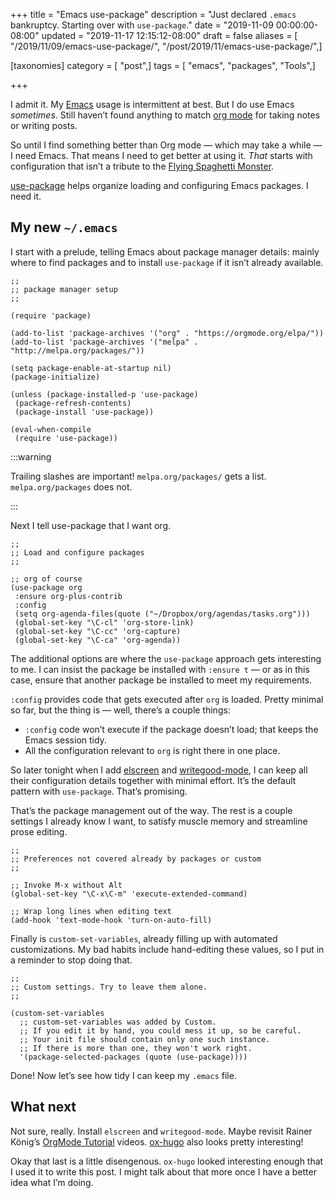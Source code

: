 +++
title = "Emacs use-package"
description = "Just declared `.emacs` bankruptcy. Starting over with `use-package`."
date = "2019-11-09 00:00:00-08:00"
updated = "2019-11-17 12:15:12-08:00"
draft = false
aliases = [ "/2019/11/09/emacs-use-package/", "/post/2019/11/emacs-use-package/",]

[taxonomies]
category = [ "post",]
tags = [ "emacs", "packages", "Tools",]

+++

I admit it. My [Emacs][emacs] usage is intermittent at best. But I do use Emacs
*sometimes*. Still haven’t found anything to match [org mode][org-mode] for
taking notes or writing posts.

So until I find something better than Org mode — which may take a while — I
need Emacs. That means I need to get better at using it. *That* starts with
configuration that isn’t a tribute to the [Flying Spaghetti Monster][fsm].

[use-package][] helps organize loading and configuring Emacs packages. I need it.

## My new `~/.emacs`

I start with a prelude, telling Emacs about package manager details: mainly
where to find packages and to install ``use-package`` if it isn’t already
available.

``` elisp
;;
;; package manager setup
;;

(require 'package)

(add-to-list 'package-archives '("org" . "https://orgmode.org/elpa/"))
(add-to-list 'package-archives '("melpa" . "http://melpa.org/packages/"))

(setq package-enable-at-startup nil)
(package-initialize)

(unless (package-installed-p 'use-package)
 (package-refresh-contents)
 (package-install 'use-package))

(eval-when-compile
 (require 'use-package))
```

:::warning

Trailing slashes are important! `melpa.org/packages/` gets a list.
`melpa.org/packages` does not.

:::

Next I tell use-package that I want org.

``` elisp
;;
;; Load and configure packages
;;

;; org of course
(use-package org
 :ensure org-plus-contrib
 :config
 (setq org-agenda-files(quote ("~/Dropbox/org/agendas/tasks.org")))
 (global-set-key "\C-cl" 'org-store-link)
 (global-set-key "\C-cc" 'org-capture)
 (global-set-key "\C-ca" 'org-agenda))
```

The additional options are where the `use-package` approach gets interesting
to me. I can insist the package be installed with `:ensure t` — or as in this
case, ensure that another package be installed to meet my requirements.

`:config` provides code that gets executed after `org` is loaded. Pretty
minimal so far, but the thing is — well, there’s a couple things:

- `:config` code won’t execute if the package doesn’t load; that keeps the Emacs session tidy.
- All the configuration relevant to `org` is right there in one place.

So later tonight when I add [elscreen][] and [writegood-mode][], I can keep all
their configuration details together with minimal effort. It’s the default
pattern with `use-package`. That’s promising.

That’s the package management out of the way. The rest is a couple settings I
already know I want, to satisfy muscle memory and streamline prose editing.

``` elisp
;;
;; Preferences not covered already by packages or custom
;;

;; Invoke M-x without Alt
(global-set-key "\C-x\C-m" 'execute-extended-command)

;; Wrap long lines when editing text
(add-hook 'text-mode-hook 'turn-on-auto-fill)
```

Finally is `custom-set-variables`, already filling up with automated
customizations. My bad habits include hand-editing these values, so I put in a
reminder to stop doing that.

``` elisp
;;
;; Custom settings. Try to leave them alone.
;;

(custom-set-variables
  ;; custom-set-variables was added by Custom.
  ;; If you edit it by hand, you could mess it up, so be careful.
  ;; Your init file should contain only one such instance.
  ;; If there is more than one, they won't work right.
  '(package-selected-packages (quote (use-package))))
```

Done! Now let’s see how tidy I can keep my `.emacs` file.

## What next

Not sure, really. Install `elscreen` and `writegood-mode`.  Maybe revisit
Rainer König’s [OrgMode Tutorial][orgmode-tutorial] videos.  [ox-hugo][] also
looks pretty interesting!

Okay that last is a little disengenous. `ox-hugo` looked interesting enough
that I used it to write this post. I might talk about that more once I have a
better idea what I’m doing.

[emacs]: /tags/emacs
[org-mode]: /tags/org-mode
[fsm]: http://spaghettimonster.com
[use-package]: https://github.com/jwiegly/use-package
[elscreen]: /post/2017/01/elscreen
[writegood-mode]: /post/2017/08/emacs-writegood-mode/
[orgmode-tutorial]: https://www.youtube.com/playlist?list=PLVtKhBrRV%5FZkPnBtt%5FTD1Cs9PJlU0IIdE
[ox-hugo]: https://ox-hugo.scripter.co/